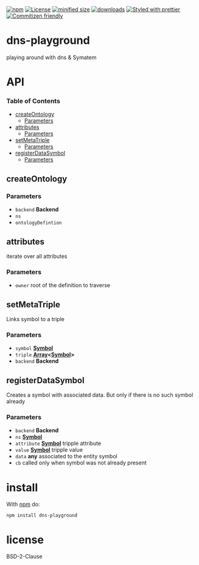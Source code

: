 [![npm](https://img.shields.io/npm/v/dns-playground.svg)](https://www.npmjs.com/package/dns-playground)
[![License](https://img.shields.io/badge/License-BSD%203--Clause-blue.svg)](https://opensource.org/licenses/BSD-3-Clause)
[![minified size](https://badgen.net/bundlephobia/min/dns-playground)](https://bundlephobia.com/result?p=dns-playground)
[![downloads](http://img.shields.io/npm/dm/dns-playground.svg?style=flat-square)](https://npmjs.org/package/dns-playground)
[![Styled with prettier](https://img.shields.io/badge/styled_with-prettier-ff69b4.svg)](https://github.com/prettier/prettier)
[![Commitizen friendly](https://img.shields.io/badge/commitizen-friendly-brightgreen.svg)](http://commitizen.github.io/cz-cli/)

# dns-playground

playing around with dns & Symatem

# API

<!-- Generated by documentation.js. Update this documentation by updating the source code. -->

### Table of Contents

-   [createOntology](#createontology)
    -   [Parameters](#parameters)
-   [attributes](#attributes)
    -   [Parameters](#parameters-1)
-   [setMetaTriple](#setmetatriple)
    -   [Parameters](#parameters-2)
-   [registerDataSymbol](#registerdatasymbol)
    -   [Parameters](#parameters-3)

## createOntology

### Parameters

-   `backend` **Backend** 
-   `ns`  
-   `ontologyDefintion`  

## attributes

iterate over all attributes

### Parameters

-   `owner`  root of the definition to traverse

## setMetaTriple

Links symbol to a triple

### Parameters

-   `symbol` **[Symbol](https://developer.mozilla.org/docs/Web/JavaScript/Reference/Global_Objects/Symbol)** 
-   `triple` **[Array](https://developer.mozilla.org/docs/Web/JavaScript/Reference/Global_Objects/Array)&lt;[Symbol](https://developer.mozilla.org/docs/Web/JavaScript/Reference/Global_Objects/Symbol)>** 
-   `backend` **Backend** 

## registerDataSymbol

Creates a symbol with associated data.
But only if there is no such symbol already

### Parameters

-   `backend` **Backend** 
-   `ns` **[Symbol](https://developer.mozilla.org/docs/Web/JavaScript/Reference/Global_Objects/Symbol)** 
-   `attribute` **[Symbol](https://developer.mozilla.org/docs/Web/JavaScript/Reference/Global_Objects/Symbol)** tripple attribute
-   `value` **[Symbol](https://developer.mozilla.org/docs/Web/JavaScript/Reference/Global_Objects/Symbol)** tripple value
-   `data` **any** associated to the entity symbol
-   `cb`  called only when symbol was not already present

# install

With [npm](http://npmjs.org) do:

```shell
npm install dns-playground
```

# license

BSD-2-Clause
